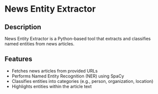 # News Entity Extractor

## Description
News Entity Extractor is a Python-based tool that extracts and classifies named entities from news articles. 

## Features
- Fetches news articles from provided URLs
- Performs Named Entity Recognition (NER) using SpaCy
- Classifies entities into categories (e.g., person, organization, location)
- Highlights entities within the article text

